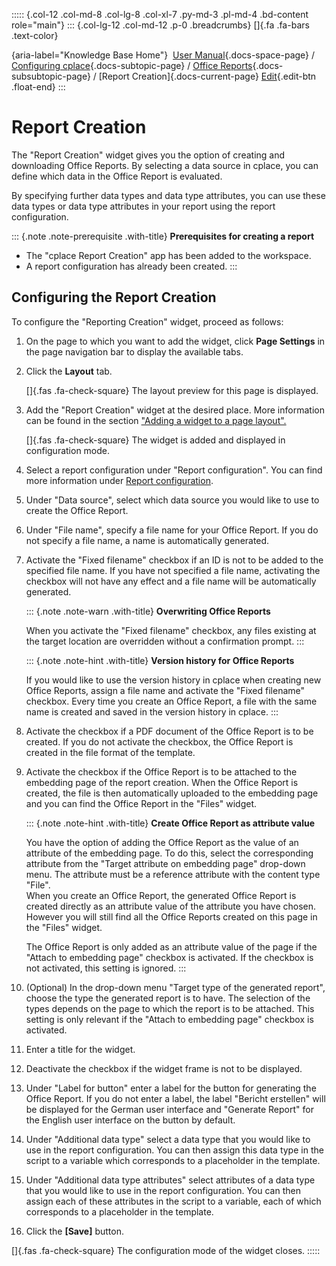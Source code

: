 ::::: {.col-12 .col-md-8 .col-lg-8 .col-xl-7 .py-md-3 .pl-md-4 .bd-content role="main"}
::: {.col-lg-12 .col-md-12 .p-0 .breadcrumbs}
[]{.fa .fa-bars .text-color}

[](https://docs.cplace.io/){aria-label="Knowledge Base Home"}  [User
Manual](/user-manual-en/){.docs-space-page} / [Configuring
cplace](/user-manual-en/cplace-konfigurieren/){.docs-subtopic-page} /
[Office
Reports](/user-manual-en/cplace-konfigurieren/office-reports-konfigurieren/){.docs-subsubtopic-page}
/ [Report Creation]{.docs-current-page} [
Edit](https://github.com/collaborationfactory/cplace-doc-user-enu/blob/release/25.2/cplace-konfigurieren/office-reports-konfigurieren/berichterstellung.md){.edit-btn
.float-end}
:::

# Report Creation

The "Report Creation" widget gives you the option of creating and
downloading Office Reports. By selecting a data source in cplace, you
can define which data in the Office Report is evaluated.

By specifying further data types and data type attributes, you can use
these data types or data type attributes in your report using the report
configuration.

::: {.note .note-prerequisite .with-title}
**Prerequisites for creating a report**

- The "cplace Report Creation" app has been added to the workspace.
- A report configuration has already been created.
:::

## Configuring the Report Creation

To configure the "Reporting Creation" widget, proceed as follows:

1.  On the page to which you want to add the widget, click **Page
    Settings** in the page navigation bar to display the available tabs.

2.  Click the **Layout** tab.

    []{.fas .fa-check-square} The layout preview for this page is
    displayed.

3.  Add the "Report Creation" widget at the desired place. More
    information can be found in the section ["Adding a widget to a page
    layout".](/user-manual-en/cplace-konfigurieren/seiten-widgets-konfiguriere/widget-zu-seitenlayout-hinzufuegen/)

    []{.fas .fa-check-square} The widget is added and displayed in
    configuration mode.

4.  Select a report configuration under "Report configuration". You can
    find more information under [Report
    configuration](/user-manual-en/cplace-konfigurieren/office-reports-konfigurieren/berichtskonfiguration/).

5.  Under "Data source", select which data source you would like to use
    to create the Office Report.

6.  Under "File name", specify a file name for your Office Report. If
    you do not specify a file name, a name is automatically generated.

7.  Activate the "Fixed filename" checkbox if an ID is not to be added
    to the specified file name. If you have not specified a file name,
    activating the checkbox will not have any effect and a file name
    will be automatically generated.

    ::: {.note .note-warn .with-title}
    **Overwriting Office Reports**

    When you activate the "Fixed filename" checkbox, any files existing
    at the target location are overridden without a confirmation prompt.
    :::

    ::: {.note .note-hint .with-title}
    **Version history for Office Reports**

    If you would like to use the version history in cplace when creating
    new Office Reports, assign a file name and activate the "Fixed
    filename" checkbox. Every time you create an Office Report, a file
    with the same name is created and saved in the version history in
    cplace.
    :::

8.  Activate the checkbox if a PDF document of the Office Report is to
    be created. If you do not activate the checkbox, the Office Report
    is created in the file format of the template.

9.  Activate the checkbox if the Office Report is to be attached to the
    embedding page of the report creation. When the Office Report is
    created, the file is then automatically uploaded to the embedding
    page and you can find the Office Report in the "Files" widget.

    ::: {.note .note-hint .with-title}
    **Create Office Report as attribute value**

    You have the option of adding the Office Report as the value of an
    attribute of the embedding page. To do this, select the
    corresponding attribute from the "Target attribute on embedding
    page" drop-down menu. The attribute must be a reference attribute
    with the content type "File".\
    When you create an Office Report, the generated Office Report is
    created directly as an attribute value of the attribute you have
    chosen. However you will still find all the Office Reports created
    on this page in the "Files" widget.

    The Office Report is only added as an attribute value of the page if
    the "Attach to embedding page" checkbox is activated. If the
    checkbox is not activated, this setting is ignored.
    :::

10. (Optional) In the drop-down menu "Target type of the generated
    report", choose the type the generated report is to have. The
    selection of the types depends on the page to which the report is to
    be attached. This setting is only relevant if the "Attach to
    embedding page" checkbox is activated.

11. Enter a title for the widget.

12. Deactivate the checkbox if the widget frame is not to be displayed.

13. Under "Label for button" enter a label for the button for generating
    the Office Report. If you do not enter a label, the label "Bericht
    erstellen" will be displayed for the German user interface and
    "Generate Report" for the English user interface on the button by
    default.

14. Under "Additional data type" select a data type that you would like
    to use in the report configuration. You can then assign this data
    type in the script to a variable which corresponds to a placeholder
    in the template.

15. Under "Additional data type attributes" select attributes of a data
    type that you would like to use in the report configuration. You can
    then assign each of these attributes in the script to a variable,
    each of which corresponds to a placeholder in the template.

16. Click the **\[Save\]** button.

[]{.fas .fa-check-square} The configuration mode of the widget closes.
:::::
